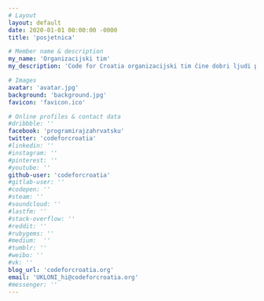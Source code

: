 ```yaml
---
# Layout
layout: default
date: 2020-01-01 00:00:00 -0000
title: 'posjetnica'

# Member name & description
my_name: 'Organizacijski tim'
my_description: 'Code for Croatia organizacijski tim čine dobri ljudi poput tebe. Kontaktirati ih možeš putem društvenih mreža:'

# Images
avatar: 'avatar.jpg'
background: 'background.jpg'
favicon: 'favicon.ico'

# Online profiles & contact data
#dribbble: ''
facebook: 'programirajzahrvatsku'
twitter: 'codeforcroatia'
#linkedin: ''
#instagram: ''
#pinterest: ''
#youtube: ''
github-user: 'codeforcroatia'
#gitlab-user: ''
#codepen: ''
#steam: ''
#soundcloud: ''
#lastfm: ''
#stack-overflow: ''
#reddit: ''
#rubygems: ''
#medium:  ''
#tumblr: ''
#weibo: ''
#vk: ''
blog_url: 'codeforcroatia.org'
email: 'UKLONI_hi@codeforcroatia.org'
#messenger: ''
---
```

